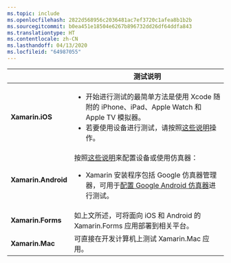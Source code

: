 ```yaml
---
ms.topic: include
ms.openlocfilehash: 2822d568956c2036481ac7ef3720c1afea8b1b2b
ms.sourcegitcommit: b0ea451e18504e6267b896732dd26df64ddfa843
ms.translationtype: HT
ms.contentlocale: zh-CN
ms.lasthandoff: 04/13/2020
ms.locfileid: "64987055"
---
```

||测试说明|
|---|---|
|**Xamarin.iOS**|<ul><li>开始进行测试的最简单方法是使用 Xcode 随附的 iPhone、iPad、Apple Watch 和 Apple TV 模拟器。</li><li>若要使用设备进行测试，请按照<a href="~/ios/get-started/installation/device-provisioning/index.md">这些说明</a>操作。</li></ul>|
|**Xamarin.Android**|按照<a href="~/android/get-started/installation/set-up-device-for-development.md">这些说明</a>来配置设备或使用仿真器：<ul><li>Xamarin 安装程序包括 Google 仿真器管理器，可用于<a href="~/android/deploy-test/debugging/android-sdk-emulator/index.md">配置 Google Android 仿真器</a>进行测试。</li></ul>|
|**Xamarin.Forms**|如上文所述，可将面向 iOS 和 Android 的 Xamarin.Forms 应用部署到相关平台。|
|**Xamarin.Mac**|可直接在开发计算机上测试 Xamarin.Mac 应用。|

